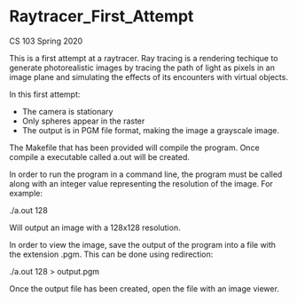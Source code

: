 # Raytracer_First_Attempt
CS 103 Spring 2020

This is a first attempt at a raytracer. Ray tracing is a rendering techique to generate photorealistic images by tracing the path of light as pixels in an image plane and simulating the effects of its encounters with virtual objects.

In this first attempt:
  - The camera is stationary
  - Only spheres appear in the raster
  - The output is in PGM file format, making the image a grayscale image.
  
The Makefile that has been provided will compile the program. Once compile a executable called a.out will be created.

In order to run the program in a command line, the program must be called along with an integer value representing the resolution of the image. For example:

  ./a.out 128
  
Will output an image with a 128x128 resolution.

In order to view the image, save the output of the program into a file with the extension .pgm. This can be done using redirection:

  ./a.out 128 > output.pgm

Once the output file has been created, open the file with an image viewer. 
